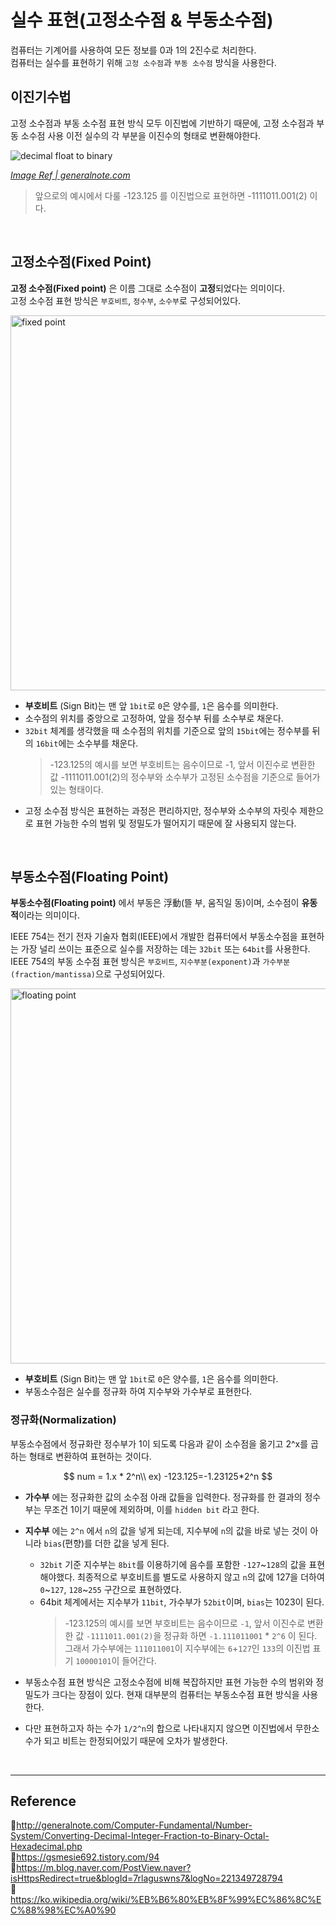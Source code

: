 # 실수 표현(고정소수점 & 부동소수점)

컴퓨터는 기계어를 사용하여 모든 정보를 0과 1의 2진수로 처리한다.  
컴퓨터는 실수를 표현하기 위해 `고정 소수점`과 `부동 소수점` 방식을 사용한다.

## 이진기수법

고정 소수점과 부동 소수점 표현 방식 모두 이진법에 기반하기 때문에, 고정 소수점과 부동 소수점 사용 이전 실수의 각 부분을 이진수의 형태로 변환해야한다.

![decimal float to binary](https://user-images.githubusercontent.com/66757141/207567225-f4db8d8c-4e76-4f26-9179-2c6a379abae8.png)

_[Image Ref | generalnote.com](http://generalnote.com/Computer-Fundamental/Number-System/Converting-Decimal-Integer-Fraction-to-Binary-Octal-Hexadecimal.php)_

> 앞으로의 예시에서 다룰 -123.125 를 이진법으로 표현하면 -1111011.001(2) 이다.

<br/>

## 고정소수점(Fixed Point)

**고정 소수점(Fixed point)** 은 이름 그대로 소수점이 **고정**되었다는 의미이다.  
고정 소수점 표현 방식은 `부호비트`, `정수부`, `소수부`로 구성되어있다.

<img src="https://user-images.githubusercontent.com/66757141/207578670-0d013e5e-103f-413e-9641-00424648466b.png" alt="fixed point" width ="600"/>


- **부호비트** (Sign Bit)는 맨 앞 `1bit`로 `0`은 양수를, `1`은 음수를 의미한다.  
- 소수점의 위치를 중앙으로 고정하여, 앞을 정수부 뒤를 소수부로 채운다.
- `32bit` 체계를 생각했을 때 소수점의 위치를 기준으로 앞의 `15bit`에는 정수부를 뒤의 `16bit`에는 소수부를 채운다.
  > -123.125의 예시를 보면 부호비트는 음수이므로 -1, 앞서 이진수로 변환한 값 -1111011.001(2)의 정수부와 소수부가 고정된 소수점을 기준으로 들어가있는 형태이다.
- 고정 소수점 방식은 표현하는 과정은 편리하지만, 정수부와 소수부의 자릿수 제한으로 표현 가능한 수의 범위 및 정밀도가 떨어지기 때문에 잘 사용되지 않는다.

<br/>

## 부동소수점(Floating Point)

**부동소수점(Floating point)** 에서 부동은 浮動(뜰 부, 움직일 동)이며, 소수점이 **유동적**이라는 의미이다.   

IEEE 754는 전기 전자 기술자 협회(IEEE)에서 개발한 컴퓨터에서 부동소수점을 표현하는 가장 널리 쓰이는 표준으로 실수를 저장하는 데는 `32bit` 또는 `64bit`를 사용한다.  
IEEE 754의 부동 소수점 표현 방식은 `부호비트`, `지수부분(exponent)`과 `가수부분(fraction/mantissa)`으로 구성되어있다.

<img src="https://user-images.githubusercontent.com/66757141/207578698-d908f5eb-2ce8-4866-b7ae-3f81eaa3bed0.png" alt="floating point" width ="600"/>

- **부호비트** (Sign Bit)는 맨 앞 `1bit`로 `0`은 양수를, `1`은 음수를 의미한다.
- 부동소수점은 실수를 정규화 하여 지수부와 가수부로 표현한다.


### 정규화(Normalization)
부동소수점에서 정규화란 정수부가 1이 되도록 다음과 같이 소수점을 옮기고 2^x를 곱하는 형태로 변환하여 표현하는 것이다.

$$
num = 1.x * 2^n\\
ex) -123.125=-1.23125*2^n
$$

- **가수부** 에는 정규화한 값의 소수점 아래 값들을 입력한다. 정규화를 한 결과의 정수부는 무조건 1이기 때문에 제외하며, 이를 `hidden bit` 라고 한다.  
- **지수부** 에는 `2^n` 에서 `n`의 값을 넣게 되는데, 지수부에 `n`의 값을 바로 넣는 것이 아니라 `bias`(편향)를 더한 값을 넣게 된다.
  - `32bit` 기준 지수부는 `8bit`를 이용하기에 음수를 포함한 `-127`\~`128`의 값을 표현해야했다. 최종적으로 부호비트를 별도로 사용하지 않고 `n`의 값에 127을 더하여 `0`\~`127`, `128`\~`255` 구간으로 표현하였다. 
  - 64bit 체계에서는 지수부가 `11bit`, 가수부가 `52bit`이며, `bias`는 1023이 된다.
    > -123.125의 예시를 보면 부호비트는 음수이므로 `-1`, 앞서 이진수로 변환한 값 `-1111011.001(2)`을 정규화 하면 `-1.111011001` \* `2^6` 이 된다. 그래서 가수부에는 `111011001`이 지수부에는 `6`+`127`인 `133`의 이진법 표기 `10000101`이 들어간다.

- 부동소수점 표현 방식은 고정소수점에 비해 복잡하지만 표현 가능한 수의 범위와 정밀도가 크다는 장점이 있다. 현재 대부분의 컴퓨터는 부동소수점 표현 방식을 사용한다.
- 다만 표현하고자 하는 수가 `1/2^n`의 합으로 나타내지지 않으면 이진법에서 무한소수가 되고 비트는 한정되어있기 때문에 오차가 발생한다.

<br/>

---

## Reference

📄http://generalnote.com/Computer-Fundamental/Number-System/Converting-Decimal-Integer-Fraction-to-Binary-Octal-Hexadecimal.php  
📄https://gsmesie692.tistory.com/94  
📄https://m.blog.naver.com/PostView.naver?isHttpsRedirect=true&blogId=7rlaguswns7&logNo=221349728794  
📄https://ko.wikipedia.org/wiki/%EB%B6%80%EB%8F%99%EC%86%8C%EC%88%98%EC%A0%90
